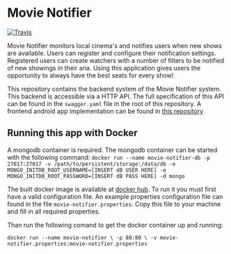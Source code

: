 # Movie Notifier
[![Travis](https://img.shields.io/travis/sijmenhuizenga/Movie-Notifier.svg)]()


Movie Notifier monitors local cinema's and notifies users when new shows are available. Users can register and configure their notification settings. Registered users can create watchers with a number of filters to be notified of new showings in their aria. Using this application gives users the opportunity to always have the best seats for every show!

This repository contains the backend system of the Movie Notifier system. This backend is accessible via a HTTP API. The full specification of this API can be found in the `swagger.yaml` file in the root of this repository.
A frontend android app implementation can be found in [this repository](https://github.com/jpelgrom/Movie-Notifier-Android)

## Running this app with Docker
A mongodb container is required. The mongodb container can be started with the following command:
`` docker run --name movie-notifier-db
-p 27017:27017
-v /path/to/persistent/storage:/data/db
-e MONGO_INITDB_ROOT_USERNAME=[INSERT dB USER HERE]
-e MONGO_INITDB_ROOT_PASSWORD=[INSERT dB PASS HERE]
-d mongo `` 

The built docker image is available at [docker hub](https://hub.docker.com/r/sijmenhuizenga/movienotifier/). To run it you must first have a valid configuration file. An example properties configuration file can found in the file `movie-notifier.properties`. Copy this file to your machine and fill in all required properties. 

Than run the following comand to get the docker container up and running:

``docker run --name movie-notifier \
-p 80:80 \
-v movie-notifier.properties:movie-notifier.properties``